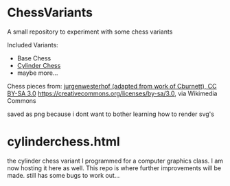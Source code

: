 # ChessVariants
A small repository to experiment with some chess variants

Included Variants:
- Base Chess
- [Cylinder Chess](https://en.wikipedia.org/wiki/Cylinder_chess)
- maybe more...



Chess pieces from: [jurgenwesterhof (adapted from work of Cburnett), CC BY-SA 3.0](https://commons.wikimedia.org/wiki/File:Chess_Pieces_Sprite.svg) <https://creativecommons.org/licenses/by-sa/3.0>, via Wikimedia Commons

saved as png because i dont want to bother learning how to render svg's

# cylinderchess.html
the cylinder chess variant I programmed for a computer graphics class.
I am now hosting it here as well. This repo is where further improvements will be made.
still has some bugs to work out...